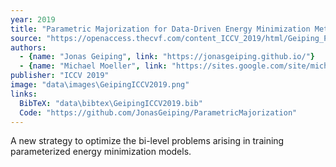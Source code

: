 ```yaml
---
year: 2019
title: "Parametric Majorization for Data-Driven Energy Minimization Methods"
source: "https://openaccess.thecvf.com/content_ICCV_2019/html/Geiping_Parametric_Majorization_for_Data-Driven_Energy_Minimization_Methods_ICCV_2019_paper.html"
authors:
  - {name: "Jonas Geiping", link: "https://jonasgeiping.github.io/"}
  - {name: "Michael Moeller", link: "https://sites.google.com/site/michaelmoellermath"}
publisher: "ICCV 2019"
image: "data\images\GeipingICCV2019.png"
links:
  BibTeX: "data\bibtex\GeipingICCV2019.bib"
  Code: "https://github.com/JonasGeiping/ParametricMajorization"
---
```

A new strategy to optimize the bi-level problems arising in training parameterized energy minimization models.
